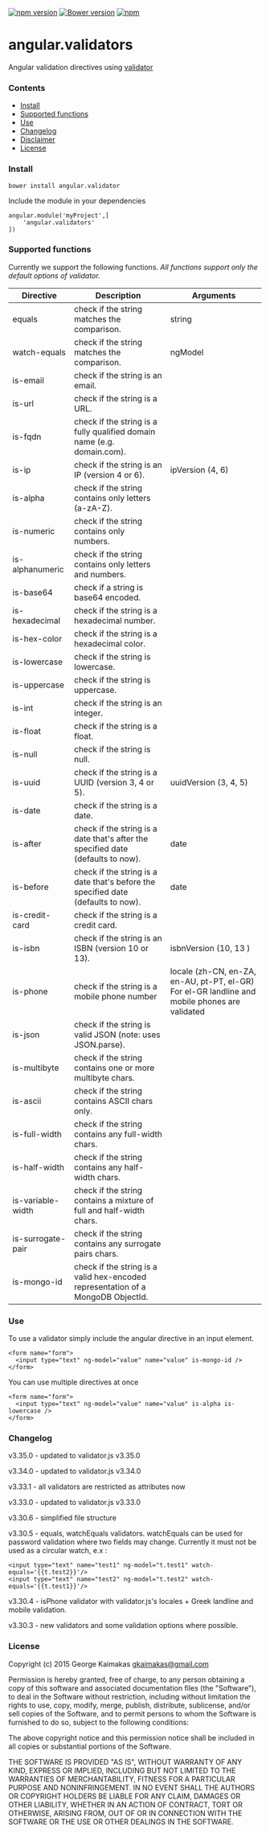 [![npm version](https://badge.fury.io/js/angular.validators.svg)](http://badge.fury.io/js/angular.validators)
[![Bower version](https://badge.fury.io/bo/angular.validators.svg)](http://badge.fury.io/bo/angular.validators)
[![npm](https://img.shields.io/npm/dm/localeval.svg)](https://github.com/gkaimakas/angular.validators)

# angular.validators

Angular validation directives using [validator](https://www.npmjs.com/package/validator)

### Contents

+ [Install](#install)
+ [Supported functions](#supported-functions)
+ [Use](#use)
+ [Changelog](#changelog)
+ [Disclaimer](#disclaimer)
+ [License](#license)

### Install

    bower install angular.validator
    
Include the module in your dependencies
    
    angular.module('myProject',[
        'angular.validators'
    ])
    
### Supported functions

Currently we support the following functions. 
*All functions support only the default options of validator.*

Directive | Description | Arguments
-------------------|-------------|-------------------
 equals | check if the string matches the comparison. | string
 watch-equals | check if the string matches the comparison. | ngModel
 is-email | check if the string is an email.
 is-url | check if the string is a URL.
 is-fqdn | check if the string is a fully qualified domain name (e.g. domain.com).
 is-ip | check if the string is an IP (version 4 or 6). | ipVersion (4, 6)
 is-alpha |  check if the string contains only letters (a-zA-Z).
 is-numeric | check if the string contains only numbers.
 is-alphanumeric | check if the string contains only letters and numbers.
 is-base64 | check if a string is base64 encoded.
 is-hexadecimal | check if the string is a hexadecimal number.
 is-hex-color | check if the string is a hexadecimal color.
 is-lowercase | check if the string is lowercase.
 is-uppercase | check if the string is uppercase.
 is-int | check if the string is an integer.
 is-float | check if the string is a float.
 is-null | check if the string is null.
 is-uuid | check if the string is a UUID (version 3, 4 or 5). | uuidVersion (3, 4, 5)
 is-date | check if the string is a date.
 is-after | check if the string is a date that's after the specified date (defaults to now). | date
 is-before | check if the string is a date that's before the specified date (defaults to now). | date
 is-credit-card | check if the string is a credit card.
 is-isbn |  check if the string is an ISBN (version 10 or 13). | isbnVersion (10, 13 )
 is-phone | check if the string is a mobile phone number | locale (zh-CN, en-ZA, en-AU, pt-PT, el-GR) For el-GR landline and mobile phones are validated
 is-json | check if the string is valid JSON (note: uses JSON.parse).
 is-multibyte |  check if the string contains one or more multibyte chars.
 is-ascii | check if the string contains ASCII chars only.
 is-full-width | check if the string contains any full-width chars.
 is-half-width | check if the string contains any half-width chars.
 is-variable-width | check if the string contains a mixture of full and half-width chars.
 is-surrogate-pair | check if the string contains any surrogate pairs chars.
 is-mongo-id | check if the string is a valid hex-encoded representation of a MongoDB ObjectId.

### Use

To use a validator simply include the angular directive in an input element.

    <form name="form">
      <input type="text" ng-model="value" name="value" is-mongo-id />
    </form>
    
You can use multiple directives at once

    <form name="form">
      <input type="text" ng-model="value" name="value" is-alpha is-lowercase />
    </form>

### Changelog

v3.35.0 - updated to validator.js v3.35.0

v3.34.0 - updated to validator.js v3.34.0

v3.33.1 - all validators are restricted as attributes now

v3.33.0 - updated to validator.js v3.33.0

v3.30.6 - simplified file structure 

v3.30.5 - equals, watchEquals validators. watchEquals can be used for password validation where two fields may change.
Currently it must not be used as a circular watch, e.x :

    <input type="text" name="test1" ng-model="t.test1" watch-equals='{{t.test2}}'/>
    <input type="text" name="test2" ng-model="t.test2" watch-equals='{{t.test1}}'/>
  

v3.30.4 - isPhone validator with validator.js's locales + Greek landline and mobile validation.

v3.30.3 - new validators and some validation options where possible.


### License

Copyright (c) 2015 George Kaimakas <gkaimakas@gmail.com>

Permission is hereby granted, free of charge, to any person obtaining a copy
of this software and associated documentation files (the "Software"), to deal
in the Software without restriction, including without limitation the rights
to use, copy, modify, merge, publish, distribute, sublicense, and/or sell
copies of the Software, and to permit persons to whom the Software is
furnished to do so, subject to the following conditions:

The above copyright notice and this permission notice shall be included in
all copies or substantial portions of the Software.

THE SOFTWARE IS PROVIDED "AS IS", WITHOUT WARRANTY OF ANY KIND, EXPRESS OR
IMPLIED, INCLUDING BUT NOT LIMITED TO THE WARRANTIES OF MERCHANTABILITY,
FITNESS FOR A PARTICULAR PURPOSE AND NONINFRINGEMENT. IN NO EVENT SHALL THE
AUTHORS OR COPYRIGHT HOLDERS BE LIABLE FOR ANY CLAIM, DAMAGES OR OTHER
LIABILITY, WHETHER IN AN ACTION OF CONTRACT, TORT OR OTHERWISE, ARISING FROM,
OUT OF OR IN CONNECTION WITH THE SOFTWARE OR THE USE OR OTHER DEALINGS IN
THE SOFTWARE.

